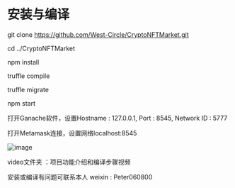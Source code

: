 # 安装与编译

git clone https://github.com/West-Circle/CryptoNFTMarket.git

cd ../CryptoNFTMarket

npm install

truffle compile

truffle migrate

npm start

打开Ganache软件，设置Hostname : 127.0.0.1, Port : 8545, Network ID : 5777

打开Metamask连接，设置网络localhost:8545 

![image](https://user-images.githubusercontent.com/16064988/161195466-80358e87-8bc4-4cc5-9448-09f4ae39fe22.png)

video文件夹 ：项目功能介绍和编译步骤视频

安装或编译有问题可联系本人 weixin : Peter060800
